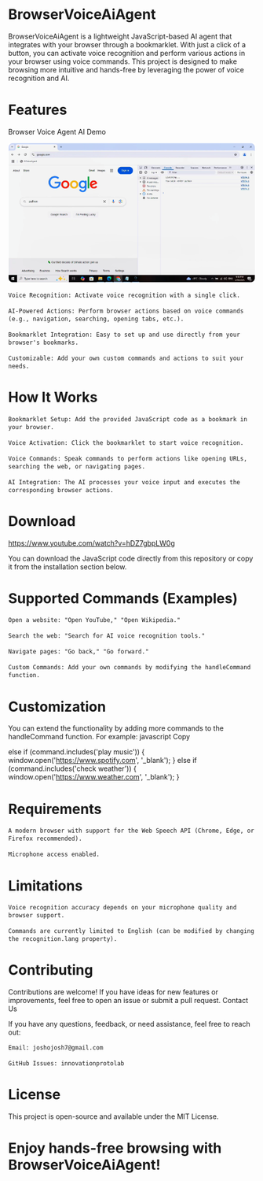 # BrowserVoiceAiAgent

BrowserVoiceAiAgent is a lightweight JavaScript-based AI agent that integrates with your browser through a bookmarklet. With just a click of a button, you can activate voice recognition and perform various actions in your browser using voice commands. This project is designed to make browsing more intuitive and hands-free by leveraging the power of voice recognition and AI.
# Features

Browser Voice Agent AI Demo

![Browser Voice Agent Demo](AIAgent.PNG)

    Voice Recognition: Activate voice recognition with a single click.

    AI-Powered Actions: Perform browser actions based on voice commands (e.g., navigation, searching, opening tabs, etc.).

    Bookmarklet Integration: Easy to set up and use directly from your browser's bookmarks.

    Customizable: Add your own custom commands and actions to suit your needs.

# How It Works

    Bookmarklet Setup: Add the provided JavaScript code as a bookmark in your browser.

    Voice Activation: Click the bookmarklet to start voice recognition.

    Voice Commands: Speak commands to perform actions like opening URLs, searching the web, or navigating pages.

    AI Integration: The AI processes your voice input and executes the corresponding browser actions.

# Download

https://www.youtube.com/watch?v=hDZ7gbpLW0g

You can download the JavaScript code directly from this repository or copy it from the installation section below.
# Supported Commands (Examples)

    Open a website: "Open YouTube," "Open Wikipedia."

    Search the web: "Search for AI voice recognition tools."

    Navigate pages: "Go back," "Go forward."

    Custom Commands: Add your own commands by modifying the handleCommand function.

# Customization

You can extend the functionality by adding more commands to the handleCommand function. For example:
javascript
Copy

else if (command.includes('play music')) {
    window.open('https://www.spotify.com', '_blank');
} else if (command.includes('check weather')) {
    window.open('https://www.weather.com', '_blank');
}

# Requirements

    A modern browser with support for the Web Speech API (Chrome, Edge, or Firefox recommended).

    Microphone access enabled.

# Limitations

    Voice recognition accuracy depends on your microphone quality and browser support.

    Commands are currently limited to English (can be modified by changing the recognition.lang property).

# Contributing

Contributions are welcome! If you have ideas for new features or improvements, feel free to open an issue or submit a pull request.
Contact Us

If you have any questions, feedback, or need assistance, feel free to reach out:

    Email: joshojosh7@gmail.com  

    GitHub Issues: innovationprotolab
    

# License

This project is open-source and available under the MIT License.

# Enjoy hands-free browsing with BrowserVoiceAiAgent!
